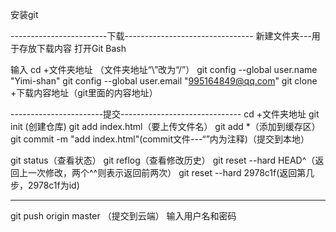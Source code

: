安装git


------------------------下载--------------------------------
新建文件夹---用于存放下载内容
打开Git Bash



输入 cd +文件夹地址 （文件夹地址“\”改为“/”）
git config --global user.name "Yimi-shan"
git config --global user.email "995164849@qq.com"
git clone +下载内容地址（git里面的内容地址）

-----------------------提交------------------------------
cd +文件夹地址
git init (创建仓库)
git add index.html（要上传文件名）
git add *（添加到缓存区）
git commit -m "add index.html"(commit文件---“”内为注释)（提交到本地）

git status（查看状态）
git reflog（查看修改历史）
git reset --hard HEAD^（返回上一次修改，两个^^则表示返回前两次）
git reset --hard 2978c1f(返回第几步，2978c1f为id)

---------------
git push origin master （提交到云端）
输入用户名和密码
